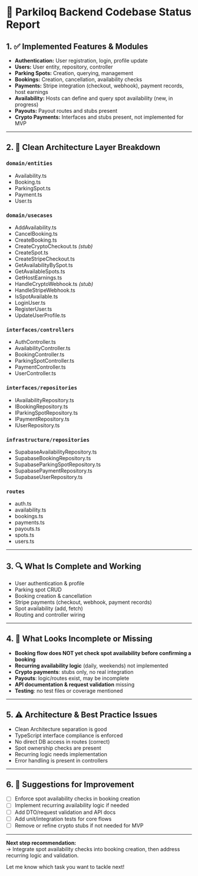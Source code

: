 # 📝 Parkiloq Backend Codebase Status Report

## 1. ✅ Implemented Features & Modules

- **Authentication:** User registration, login, profile update
- **Users:** User entity, repository, controller
- **Parking Spots:** Creation, querying, management
- **Bookings:** Creation, cancellation, availability checks
- **Payments:** Stripe integration (checkout, webhook), payment records, host earnings
- **Availability:** Hosts can define and query spot availability (new, in progress)
- **Payouts:** Payout routes and stubs present
- **Crypto Payments:** Interfaces and stubs present, not implemented for MVP

---

## 2. 📁 Clean Architecture Layer Breakdown

### `domain/entities`
- Availability.ts
- Booking.ts
- ParkingSpot.ts
- Payment.ts
- User.ts

### `domain/usecases`
- AddAvailability.ts
- CancelBooking.ts
- CreateBooking.ts
- CreateCryptoCheckout.ts *(stub)*
- CreateSpot.ts
- CreateStripeCheckout.ts
- GetAvailabilityBySpot.ts
- GetAvailableSpots.ts
- GetHostEarnings.ts
- HandleCryptoWebhook.ts *(stub)*
- HandleStripeWebhook.ts
- IsSpotAvailable.ts
- LoginUser.ts
- RegisterUser.ts
- UpdateUserProfile.ts

### `interfaces/controllers`
- AuthController.ts
- AvailabilityController.ts
- BookingController.ts
- ParkingSpotController.ts
- PaymentController.ts
- UserController.ts

### `interfaces/repositories`
- IAvailabilityRepository.ts
- IBookingRepository.ts
- IParkingSpotRepository.ts
- IPaymentRepository.ts
- IUserRepository.ts

### `infrastructure/repositories`
- SupabaseAvailabilityRepository.ts
- SupabaseBookingRepository.ts
- SupabaseParkingSpotRepository.ts
- SupabasePaymentRepository.ts
- SupabaseUserRepository.ts

### `routes`
- auth.ts
- availability.ts
- bookings.ts
- payments.ts
- payouts.ts
- spots.ts
- users.ts

---

## 3. 🔍 What Is Complete and Working

- User authentication & profile
- Parking spot CRUD
- Booking creation & cancellation
- Stripe payments (checkout, webhook, payment records)
- Spot availability (add, fetch)
- Routing and controller wiring

---

## 4. 🚧 What Looks Incomplete or Missing

- **Booking flow does NOT yet check spot availability before confirming a booking**
- **Recurring availability logic** (daily, weekends) not implemented
- **Crypto payments**: stubs only, no real integration
- **Payouts**: logic/routes exist, may be incomplete
- **API documentation & request validation** missing
- **Testing**: no test files or coverage mentioned

---

## 5. ⚠️ Architecture & Best Practice Issues

- Clean Architecture separation is good
- TypeScript interface compliance is enforced
- No direct DB access in routes (correct)
- Spot ownership checks are present
- Recurring logic needs implementation
- Error handling is present in controllers

---

## 6. 📌 Suggestions for Improvement

- [ ] Enforce spot availability checks in booking creation
- [ ] Implement recurring availability logic if needed
- [ ] Add DTO/request validation and API docs
- [ ] Add unit/integration tests for core flows
- [ ] Remove or refine crypto stubs if not needed for MVP

---

**Next step recommendation:**  
→ Integrate spot availability checks into booking creation, then address recurring logic and validation.

Let me know which task you want to tackle next!
